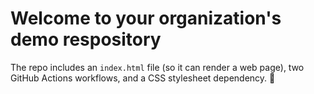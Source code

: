# Welcome to your organization's demo respository

The repo includes an `index.html` file (so it can render a web page), two GitHub Actions workflows, and a CSS stylesheet dependency.
🦑
